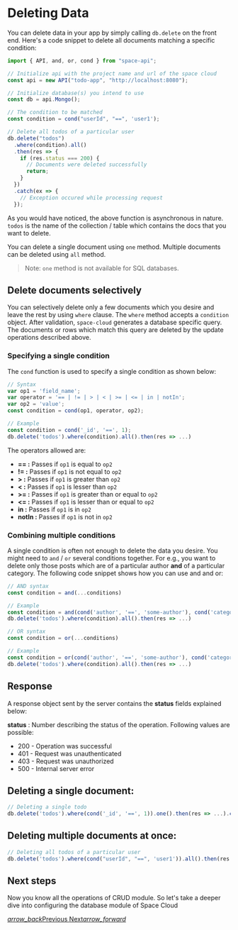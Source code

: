 # Deleting Data

You can delete data in your app by simply calling `db.delete` on the front end. Here's a code snippet to delete all documents matching a specific condition:

```js
import { API, and, or, cond } from "space-api";

// Initialize api with the project name and url of the space cloud
const api = new API("todo-app", "http://localhost:8080");

// Initialize database(s) you intend to use
const db = api.Mongo();

// The condition to be matched
const condition = cond("userId", "==", 'user1');

// Delete all todos of a particular user
db.delete("todos")
  .where(condition).all()
  .then(res => {
    if (res.status === 200) {
      // Documents were deleted successfully
      return;
    }
  })
  .catch(ex => {
    // Exception occured while processing request
  });
```

As you would have noticed, the above function is asynchronous in nature. `todos` is the name of the collection / table which contains the docs that you want to delete.

You can delete a single document using `one` method. Multiple documents can be deleted using `all` method.

> Note: `one` method is not available for SQL databases.

## Delete documents selectively

You can selectively delete only a few documents which you desire and leave the rest by using `where` clause. The `where` method accepts a `condition` object. After validation, `space-cloud` generates a database specific query. The documents or rows which match this query are deleted by the update operations described above.

### Specifying a single condition

The `cond` function is used to specify a single condition as shown below:

```js
// Syntax
var op1 = 'field_name';
var operator = '== | != | > | < | >= | <= | in | notIn';
var op2 = 'value';
const condition = cond(op1, operator, op2);

// Example
const condition = cond('_id', '==', 1);
db.delete('todos').where(condition).all().then(res => ...)
```

The operators allowed are:

- **==    :** Passes if `op1` is equal to `op2`
- **!=    :** Passes if `op1` is not equal to `op2`
- **>     :** Passes if `op1` is greater than `op2`
- **<     :** Passes if `op1` is lesser than `op2`
- **>=    :** Passes if `op1` is greater than or equal to `op2`
- **<=    :** Passes if `op1` is lesser than or equal to `op2`
- **in    :** Passes if `op1` is in `op2`
- **notIn :** Passes if `op1` is not in `op2`

### Combining multiple conditions

A single condition is often not enough to delete the data you desire. You might need to `and` / `or` several conditions together. For e.g., you want to delete only those posts which are of a particular author **and** of a particular category. The following code snippet shows how you can use and and or:

```js
// AND syntax
const condition = and(...conditions)

// Example
const condition = and(cond('author', '==', 'some-author'), cond('category', '==', 'some-category'));
db.delete('todos').where(condition).all().then(res => ...)

// OR syntax
const condition = or(...conditions)

// Example
const condition = or(cond('author', '==', 'some-author'), cond('category', '==', 'some-category'));
db.delete('todos').where(condition).all().then(res => ...)
```

## Response

A response object sent by the server contains the **status** fields explained below:

**status** : Number describing the status of the operation. Following values are possible:

- 200 - Operation was successful
- 401 - Request was unauthenticated
- 403 - Request was unauthorized
- 500 - Internal server error


## Deleting a single document:
```js
// Deleting a single todo
db.delete('todos').where(cond('_id', '==', 1)).one().then(res => ...).catch(ex => ...);
```

## Deleting multiple documents at once:
```js
// Deleting all todos of a particular user
db.delete('todos').where(cond("userId", "==", 'user1')).all().then(res => ...).catch(ex => ...);
```

## Next steps

Now you know all the operations of CRUD module. So let's take a deeper dive into configuring the database module of Space Cloud

<div class="btns-wrapper">
  <a href="/docs/database/update" class="waves-effect waves-light btn primary-btn-border btn-small">
    <i class="material-icons btn-with-icon">arrow_back</i>Previous
  </a>
  <a href="/docs/database/config" class="waves-effect waves-light btn primary-btn-fill btn-small">
    Next<i class="material-icons btn-with-icon">arrow_forward</i>
  </a>
</div>
